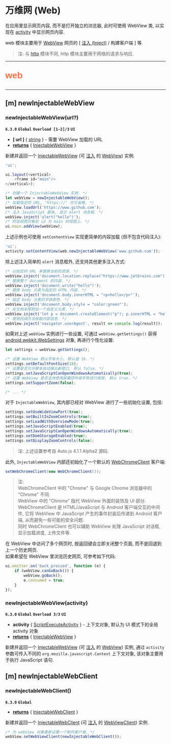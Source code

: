 # 万维网 (Web)

在应用里显示网页内容, 而不是打开独立的浏览器, 此时可使用 WebView 类, 以实现在 [activity](activity) 中显示网页内容.

web 模块主要用于 [WebView](https://developer.android.com/reference/android/webkit/WebView) 网页的 [ [注入 (Inject)](glossaries#注入) / 构建客户端 ] 等.

> 注: 与 [http](http) 模块不同, http 模块主要用于网络的请求与响应.

---

<p style="font: bold 2em sans-serif; color: #FF7043">web</p>

---

## [m] newInjectableWebView

### newInjectableWebView(url?)

**`6.3.0`** **`Global`** **`Overload [1-2]/3`** **`UI`**

- **[ url ]** { [string](dataTypes#string) } - 需要 WebView 加载的 URL
- <ins>**returns**</ins> { [InjectableWebView](injectableWebViewType) }

新建并返回一个 [InjectableWebView](injectableWebViewType) (可 [注入](glossaries#注入) 的 [WebView](https://developer.android.com/reference/android/webkit/WebView)) 实例.

```js
'ui';

ui.layout(<vertical>
    <frame id="main"/>
</vertical>);

/* 创建一个 InjectableWebView 实例. */
let webView = newInjectableWebView();
/* 加载指定的 URL, "https://" 也可省略. */
webView.loadUrl('https://www.github.com');
/* 注入 JavaScript 脚本, 显示 alert 消息框. */
webView.inject('alert("hello")');
/* 附加视图对象到 id 为 main 的视图上. */
ui.main.addView(webView);
```

上述示例也可使用 `setContentView` 实现更简单的内容加载 (但不包含代码注入):

```js
'ui';
activity.setContentView(web.newInjectableWebView('www.github.com'));
```

除上述注入简单的 `alert` 消息框外, 还支持其他更多注入方式:

```js
/* 以给定的 URL 来替换当前的资源. */
webView.inject('document.location.replace("https://www.jetbrains.com")');
/* 替换整个 document 的内容. */
webView.inject('document.write("hello")');
/* 替换 body 元素为指定的 HTML 内容. */
webView.inject('document.body.innerHTML = "<p>hello</p>"');
/* 指定 body 元素的字体颜色. */
webView.inject('document.body.style = "color:green"');
/* 在文档末尾附加一个自定义元素. */
webView.inject('let p = document.createElement("p"); p.innerHTML = "hello"; document.body.appendChild(p)');
/* 使用回调方法获取内部信息. */
webView.inject('navigator.userAgent', result => console.log(result));
```

如需对上述 `webView` 实例进行一些设置, 可通过 `webView.getSettings()` 获得 [android.webkit.WebSettings](https://developer.android.com/reference/android/webkit/WebSettings) 对象, 再进行个性化设置:

```js
let settings = webView.getSettings();

/* 设置 WebView 默认字体大小, 默认值 16. */
settings.setDefaultFontSize(18);
/* 设置是否允许脚本自动弹出新窗口, 默认 false. */
settings.setJavaScriptCanOpenWindowsAutomatically(true);
/* 设置 WebView 是否支持使用屏幕控件或手势进行缩放, 默认 true. */
settings.setSupportZoom(false);

/* ... */
```

对于 `InjectableWebView`, 其内部已经对 WebView 进行了一些初始化设置, 包括:

```java
settings.setUseWideViewPort(true);
settings.setBuiltInZoomControls(true);
settings.setLoadWithOverviewMode(true);
settings.setJavaScriptEnabled(true);
settings.setJavaScriptCanOpenWindowsAutomatically(true);
settings.setDomStorageEnabled(true);
settings.setDisplayZoomControls(false);
```

> 注: 上述设置参考自 Auto.js 4.1.1 Alpha2 源码.

此外, `InjectableWebView` 内部还初始化了一个默认的 [WebChromeClient](https://developer.android.com/reference/android/webkit/WebChromeClient) 客户端:

```java
setWebChromeClient(new WebChromeClient());
```

> 注:  
> WebChromeClient 中的 "Chrome" 与 Google Chrome 浏览器中的 "Chrome" 不同.  
> WebView 中的 "Chrome" 指代 WebView 外面的装饰及 UI 部分.  
> WebChromeClient 是 HTML/JavaScript 与 Android 客户端交互的中间件, 它将 WebView 中 JavaScript 产生的事件封装后传递到 Android 客户端, 从而避免一些可能的安全问题.  
> 同时 WebChromeClient 也可以辅助 WebView 处理 JavaScript 对话框, 显示加载进度, 上传文件等.

在 WebView 中访问了多个网页时, 按返回键会立即关闭整个页面, 而不是回退到上一个历史网页.  
如果希望在 WebView 里浏览历史网页, 可参考如下代码:

```js
ui.emitter.on('back_pressed', function (e) {
    if (webView.canGoBack()) {
        webView.goBack();
        e.consumed = true;
    }
});
```

### newInjectableWebView(activity)

**`6.3.0`** **`Global`** **`Overload 3/3`** **`UI`**

- **activity** { [ScriptExecuteActivity](dataTypes#scriptexecuteactivity) } - 上下文对象, 默认为 UI 模式下的全局 activity 对象
- <ins>**returns**</ins> { [InjectableWebView](injectableWebViewType) }

新建并返回一个 [InjectableWebView](dataTypes#injectablewebview) (可 [注入](glossaries#注入) 的 [WebView](https://developer.android.com/reference/android/webkit/WebView)) 实例, 通过 `activity` 参数可传入不同的 `org.mozilla.javascript.Context` 上下文对象, 该对象主要用于执行 JavaScript 语句.

## [m] newInjectableWebClient

### newInjectableWebClient()

**`6.3.0`** **`Global`**

- <ins>**returns**</ins> { [InjectableWebClient](injectableWebClientType) }

新建并返回一个 [InjectableWebClient](injectableWebClientType) (可 [注入](glossaries#注入) 的 [WebViewClient](https://developer.android.com/reference/android/webkit/WebViewClient)) 实例.

```js
/* 为 webView 对象重新设置一个新的客户端. */
webView.setWebViewClient(newInjectableWebClient());
```